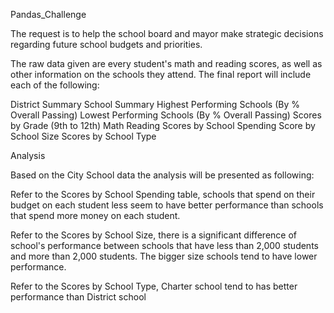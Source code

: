 Pandas_Challenge

The request is to help the school board and mayor make strategic decisions regarding future school budgets and priorities.

The raw data given are every student's math and reading scores, as well as other information on the schools they attend. The final report will include each of the following:

District Summary
School Summary
Highest Performing Schools (By % Overall Passing)
Lowest Performing Schools (By % Overall Passing)
Scores by Grade (9th to 12th)
    Math
    Reading
Scores by School Spending
Score by School Size
Scores by School Type
 
 
Analysis

Based on the City School data the analysis will be presented as following:

Refer to the Scores by School Spending table, schools that spend on their budget on each student less seem to have better performance than schools that spend more money on each student.

Refer to the Scores by School Size, there is a significant difference of school's performance between schools that have less than 2,000 students and more than 2,000 students. The bigger size schools tend to have lower performance.

Refer to the Scores by School Type, Charter school tend to has better performance than District school
